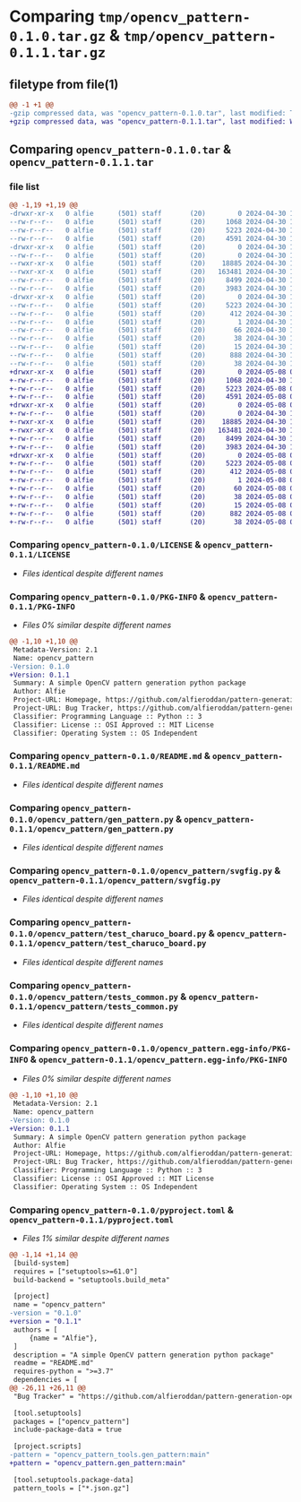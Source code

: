 # Comparing `tmp/opencv_pattern-0.1.0.tar.gz` & `tmp/opencv_pattern-0.1.1.tar.gz`

## filetype from file(1)

```diff
@@ -1 +1 @@
-gzip compressed data, was "opencv_pattern-0.1.0.tar", last modified: Tue Apr 30 14:50:27 2024, max compression
+gzip compressed data, was "opencv_pattern-0.1.1.tar", last modified: Wed May  8 09:05:59 2024, max compression
```

## Comparing `opencv_pattern-0.1.0.tar` & `opencv_pattern-0.1.1.tar`

### file list

```diff
@@ -1,19 +1,19 @@
-drwxr-xr-x   0 alfie      (501) staff       (20)        0 2024-04-30 14:50:27.090440 opencv_pattern-0.1.0/
--rw-r--r--   0 alfie      (501) staff       (20)     1068 2024-04-30 13:20:45.000000 opencv_pattern-0.1.0/LICENSE
--rw-r--r--   0 alfie      (501) staff       (20)     5223 2024-04-30 14:50:27.090209 opencv_pattern-0.1.0/PKG-INFO
--rw-r--r--   0 alfie      (501) staff       (20)     4591 2024-04-30 14:47:53.000000 opencv_pattern-0.1.0/README.md
-drwxr-xr-x   0 alfie      (501) staff       (20)        0 2024-04-30 14:50:27.088828 opencv_pattern-0.1.0/opencv_pattern/
--rw-r--r--   0 alfie      (501) staff       (20)        0 2024-04-30 13:25:23.000000 opencv_pattern-0.1.0/opencv_pattern/__init__.py
--rwxr-xr-x   0 alfie      (501) staff       (20)    18885 2024-04-30 14:43:39.000000 opencv_pattern-0.1.0/opencv_pattern/gen_pattern.py
--rwxr-xr-x   0 alfie      (501) staff       (20)   163481 2024-04-30 13:25:34.000000 opencv_pattern-0.1.0/opencv_pattern/svgfig.py
--rw-r--r--   0 alfie      (501) staff       (20)     8499 2024-04-30 13:36:42.000000 opencv_pattern-0.1.0/opencv_pattern/test_charuco_board.py
--rw-r--r--   0 alfie      (501) staff       (20)     3983 2024-04-30 13:25:34.000000 opencv_pattern-0.1.0/opencv_pattern/tests_common.py
-drwxr-xr-x   0 alfie      (501) staff       (20)        0 2024-04-30 14:50:27.089945 opencv_pattern-0.1.0/opencv_pattern.egg-info/
--rw-r--r--   0 alfie      (501) staff       (20)     5223 2024-04-30 14:50:27.000000 opencv_pattern-0.1.0/opencv_pattern.egg-info/PKG-INFO
--rw-r--r--   0 alfie      (501) staff       (20)      412 2024-04-30 14:50:27.000000 opencv_pattern-0.1.0/opencv_pattern.egg-info/SOURCES.txt
--rw-r--r--   0 alfie      (501) staff       (20)        1 2024-04-30 14:50:27.000000 opencv_pattern-0.1.0/opencv_pattern.egg-info/dependency_links.txt
--rw-r--r--   0 alfie      (501) staff       (20)       66 2024-04-30 14:50:27.000000 opencv_pattern-0.1.0/opencv_pattern.egg-info/entry_points.txt
--rw-r--r--   0 alfie      (501) staff       (20)       38 2024-04-30 14:50:27.000000 opencv_pattern-0.1.0/opencv_pattern.egg-info/requires.txt
--rw-r--r--   0 alfie      (501) staff       (20)       15 2024-04-30 14:50:27.000000 opencv_pattern-0.1.0/opencv_pattern.egg-info/top_level.txt
--rw-r--r--   0 alfie      (501) staff       (20)      888 2024-04-30 14:47:44.000000 opencv_pattern-0.1.0/pyproject.toml
--rw-r--r--   0 alfie      (501) staff       (20)       38 2024-04-30 14:50:27.090517 opencv_pattern-0.1.0/setup.cfg
+drwxr-xr-x   0 alfie      (501) staff       (20)        0 2024-05-08 09:05:59.776472 opencv_pattern-0.1.1/
+-rw-r--r--   0 alfie      (501) staff       (20)     1068 2024-04-30 13:20:45.000000 opencv_pattern-0.1.1/LICENSE
+-rw-r--r--   0 alfie      (501) staff       (20)     5223 2024-05-08 09:05:59.776215 opencv_pattern-0.1.1/PKG-INFO
+-rw-r--r--   0 alfie      (501) staff       (20)     4591 2024-05-08 09:01:46.000000 opencv_pattern-0.1.1/README.md
+drwxr-xr-x   0 alfie      (501) staff       (20)        0 2024-05-08 09:05:59.774972 opencv_pattern-0.1.1/opencv_pattern/
+-rw-r--r--   0 alfie      (501) staff       (20)        0 2024-04-30 13:25:23.000000 opencv_pattern-0.1.1/opencv_pattern/__init__.py
+-rwxr-xr-x   0 alfie      (501) staff       (20)    18885 2024-04-30 14:43:39.000000 opencv_pattern-0.1.1/opencv_pattern/gen_pattern.py
+-rwxr-xr-x   0 alfie      (501) staff       (20)   163481 2024-04-30 13:25:34.000000 opencv_pattern-0.1.1/opencv_pattern/svgfig.py
+-rw-r--r--   0 alfie      (501) staff       (20)     8499 2024-04-30 13:36:42.000000 opencv_pattern-0.1.1/opencv_pattern/test_charuco_board.py
+-rw-r--r--   0 alfie      (501) staff       (20)     3983 2024-04-30 13:25:34.000000 opencv_pattern-0.1.1/opencv_pattern/tests_common.py
+drwxr-xr-x   0 alfie      (501) staff       (20)        0 2024-05-08 09:05:59.775919 opencv_pattern-0.1.1/opencv_pattern.egg-info/
+-rw-r--r--   0 alfie      (501) staff       (20)     5223 2024-05-08 09:05:59.000000 opencv_pattern-0.1.1/opencv_pattern.egg-info/PKG-INFO
+-rw-r--r--   0 alfie      (501) staff       (20)      412 2024-05-08 09:05:59.000000 opencv_pattern-0.1.1/opencv_pattern.egg-info/SOURCES.txt
+-rw-r--r--   0 alfie      (501) staff       (20)        1 2024-05-08 09:05:59.000000 opencv_pattern-0.1.1/opencv_pattern.egg-info/dependency_links.txt
+-rw-r--r--   0 alfie      (501) staff       (20)       60 2024-05-08 09:05:59.000000 opencv_pattern-0.1.1/opencv_pattern.egg-info/entry_points.txt
+-rw-r--r--   0 alfie      (501) staff       (20)       38 2024-05-08 09:05:59.000000 opencv_pattern-0.1.1/opencv_pattern.egg-info/requires.txt
+-rw-r--r--   0 alfie      (501) staff       (20)       15 2024-05-08 09:05:59.000000 opencv_pattern-0.1.1/opencv_pattern.egg-info/top_level.txt
+-rw-r--r--   0 alfie      (501) staff       (20)      882 2024-05-08 09:05:23.000000 opencv_pattern-0.1.1/pyproject.toml
+-rw-r--r--   0 alfie      (501) staff       (20)       38 2024-05-08 09:05:59.776515 opencv_pattern-0.1.1/setup.cfg
```

### Comparing `opencv_pattern-0.1.0/LICENSE` & `opencv_pattern-0.1.1/LICENSE`

 * *Files identical despite different names*

### Comparing `opencv_pattern-0.1.0/PKG-INFO` & `opencv_pattern-0.1.1/PKG-INFO`

 * *Files 0% similar despite different names*

```diff
@@ -1,10 +1,10 @@
 Metadata-Version: 2.1
 Name: opencv_pattern
-Version: 0.1.0
+Version: 0.1.1
 Summary: A simple OpenCV pattern generation python package
 Author: Alfie
 Project-URL: Homepage, https://github.com/alfieroddan/pattern-generation-opencv
 Project-URL: Bug Tracker, https://github.com/alfieroddan/pattern-generation-opencv/issues
 Classifier: Programming Language :: Python :: 3
 Classifier: License :: OSI Approved :: MIT License
 Classifier: Operating System :: OS Independent
```

### Comparing `opencv_pattern-0.1.0/README.md` & `opencv_pattern-0.1.1/README.md`

 * *Files identical despite different names*

### Comparing `opencv_pattern-0.1.0/opencv_pattern/gen_pattern.py` & `opencv_pattern-0.1.1/opencv_pattern/gen_pattern.py`

 * *Files identical despite different names*

### Comparing `opencv_pattern-0.1.0/opencv_pattern/svgfig.py` & `opencv_pattern-0.1.1/opencv_pattern/svgfig.py`

 * *Files identical despite different names*

### Comparing `opencv_pattern-0.1.0/opencv_pattern/test_charuco_board.py` & `opencv_pattern-0.1.1/opencv_pattern/test_charuco_board.py`

 * *Files identical despite different names*

### Comparing `opencv_pattern-0.1.0/opencv_pattern/tests_common.py` & `opencv_pattern-0.1.1/opencv_pattern/tests_common.py`

 * *Files identical despite different names*

### Comparing `opencv_pattern-0.1.0/opencv_pattern.egg-info/PKG-INFO` & `opencv_pattern-0.1.1/opencv_pattern.egg-info/PKG-INFO`

 * *Files 0% similar despite different names*

```diff
@@ -1,10 +1,10 @@
 Metadata-Version: 2.1
 Name: opencv_pattern
-Version: 0.1.0
+Version: 0.1.1
 Summary: A simple OpenCV pattern generation python package
 Author: Alfie
 Project-URL: Homepage, https://github.com/alfieroddan/pattern-generation-opencv
 Project-URL: Bug Tracker, https://github.com/alfieroddan/pattern-generation-opencv/issues
 Classifier: Programming Language :: Python :: 3
 Classifier: License :: OSI Approved :: MIT License
 Classifier: Operating System :: OS Independent
```

### Comparing `opencv_pattern-0.1.0/pyproject.toml` & `opencv_pattern-0.1.1/pyproject.toml`

 * *Files 1% similar despite different names*

```diff
@@ -1,14 +1,14 @@
 [build-system]
 requires = ["setuptools>=61.0"]
 build-backend = "setuptools.build_meta"
 
 [project]
 name = "opencv_pattern"
-version = "0.1.0"
+version = "0.1.1"
 authors = [
     {name = "Alfie"},
 ]
 description = "A simple OpenCV pattern generation python package"
 readme = "README.md"
 requires-python = ">=3.7"
 dependencies = [
@@ -26,11 +26,11 @@
 "Bug Tracker" = "https://github.com/alfieroddan/pattern-generation-opencv/issues"
 
 [tool.setuptools]
 packages = ["opencv_pattern"]
 include-package-data = true
 
 [project.scripts]
-pattern = "opencv_pattern_tools.gen_pattern:main"
+pattern = "opencv_pattern.gen_pattern:main"
 
 [tool.setuptools.package-data]
 pattern_tools = ["*.json.gz"]
```

